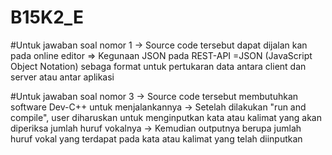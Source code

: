 # B15K2_E

#Untuk jawaban soal nomor 1
-> Source code tersebut dapat dijalan kan pada online editor
=> Kegunaan JSON pada REST-API
=JSON (JavaScript Object Notation) sebaga format untuk pertukaran data antara client dan server atau antar aplikasi

#Untuk jawaban soal nomor 3
-> Source code tersebut membutuhkan software Dev-C++ untuk menjalankannya
-> Setelah dilakukan "run and compile", user diharuskan untuk menginputkan kata atau kalimat yang akan diperiksa jumlah huruf vokalnya
-> Kemudian outputnya berupa jumlah huruf vokal yang terdapat pada kata atau kalimat yang telah diinputkan 

